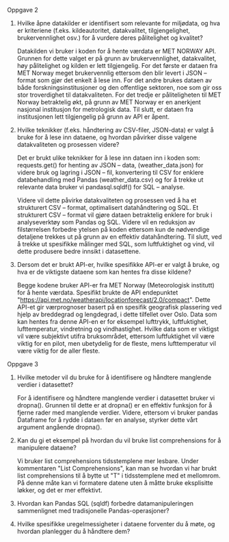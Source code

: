Oppgave 2

1. Hvilke åpne datakilder er identifisert som relevante for miljødata, og hva er kriteriene (f.eks. kildeautoritet, datakvalitet, tilgjengelighet, brukervennlighet osv.) for å vurdere deres pålitelighet og kvalitet?

    Datakilden vi bruker i koden for å hente værdata er MET NORWAY API. Grunnen for dette valget er på grunn av brukervennlighet, datakvalitet, høy pålitelighet og kilden er lett tilgjengelig. For det første er dataen fra MET Norway meget brukervennlig ettersom den blir levert i JSON – format som gjør det enkelt å lese inn. For det andre brukes dataen av både forskningsinstitusjoner og den offentlige sektoren, noe som gir oss stor troverdighet til datakvaliteten. For det tredje er påliteligheten til MET Norway betraktelig økt, på grunn av MET Norway er en anerkjent nasjonal institusjon for metrologisk data. Til slutt, er dataen fra institusjonen lett tilgjengelig på grunn av API er åpent.

2. Hvilke teknikker (f.eks. håndtering av CSV-filer, JSON-data) er valgt å bruke for å lese inn dataene, og hvordan påvirker disse valgene datakvaliteten og prosessen videre? 

    Det er brukt ulike teknikker for å lese inn dataen inn i koden som: requests.get() for henting av JSON – data, (weather_data.json) for videre bruk og lagring i JSON – fil, konvertering til CSV for enklere databehandling med Pandas (weather_data.csv) og for å trekke ut relevante data bruker vi pandasql.sqldf() for SQL – analyse.

    Videre vil dette påvirke datakvaliteten og prosessen ved å ha et strukturert CSV – format, optimalisert datahåndtering og SQL. Et strukturert CSV – format vil gjøre dataen betraktelig enklere for bruk i analyseverktøy som Pandas og SQL. Videre vil en reduksjon av filstørrelsen forbedre ytelsen på koden ettersom kun de nødvendige detaljene trekkes ut på grunn av en effektiv datahåndtering. Til slutt, ved å trekke ut spesifikke målinger med SQL, som luftfuktighet og vind, vil dette produsere bedre innsikt i datasettene.


3. Dersom det er brukt API-er, hvilke spesifikke API-er er valgt å bruke, og hva er de viktigste dataene som kan hentes fra disse kildene?

    Begge kodene bruker API-er fra MET Norway (Meteorologisk institutt) for å hente værdata. Spesifikt brukte de API endepunktet "https://api.met.no/weatherapi/locationforecast/2.0/compact". Dette API-et gir værprognoser basert på en spesifik geografisk plassering ved hjelp av breddegrad og lengdegrad, i dette tilfellet over Oslo. Data som kan hentes fra denne API-en er for eksempel lufttrykk, luftfuktighet, lufttemperatur, vindretning og vindhastighet. Hvilke data som er viktigst vil være subjektivt utifra bruksområdet, ettersom luftfuktighet vil være viktig for en pilot, men ubetydelig for de fleste, mens lufttemperatur vil være viktig for de aller fleste.


Oppgave 3

1. Hvilke metoder vil du bruke for å identifisere og håndtere manglende verdier i datasettet?

    For å identifisere og håndtere manglende verdier i datasettet bruker vi dropna(). Grunnen til dette er at dropna() er en effektiv funksjon for å fjerne rader med manglende verdier. Videre, ettersom vi bruker pandas Dataframe for å rydde i dataen før en analyse, styrker dette vårt argument angående dropna().

2. Kan du gi et eksempel på hvordan du vil bruke list comprehensions for å manipulere dataene?

    Vi bruker list comprehensions tidsstemplene mer lesbare. Under kommentaren "List Comprehensions", kan man se hvordan vi har brukt list comprehensions til å bytte ut "T" i tidsstemplene med et mellomrom. På denne måte kan vi formatere datene uten å måtte bruke eksplisitte løkker, og det er mer effektivt. 

3. Hvordan kan Pandas SQL (sqldf) forbedre datamanipuleringen sammenlignet med tradisjonelle Pandas-operasjoner?

4. Hvilke spesifikke uregelmessigheter i dataene forventer du å møte, og hvordan planlegger du å håndtere dem?